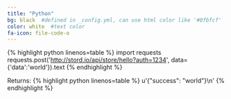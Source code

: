 ```yaml
---
title: "Python"
bg: black  #defined in _config.yml, can use html color like '#0fbfcf'
color: white  #text color
fa-icon: file-code-o
---
```


{% highlight python linenos=table %}
import requests
requests.post('http://stord.io/api/store/hello?auth=1234', data={'data':'world'}).text
{% endhighlight %}

Returns:
{% highlight python linenos=table %}
u'{"success": "world"}\n'
{% endhighlight %}